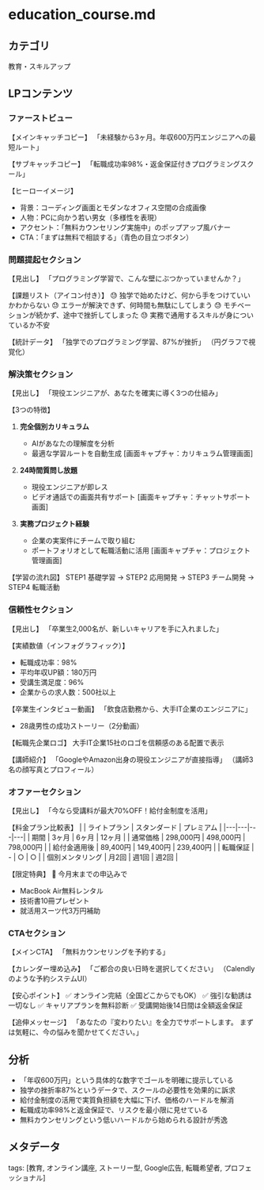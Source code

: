 # education_course.md

## カテゴリ
教育・スキルアップ

## LPコンテンツ

### ファーストビュー
【メインキャッチコピー】
「未経験から3ヶ月。年収600万円エンジニアへの最短ルート」

【サブキャッチコピー】
「転職成功率98%・返金保証付きプログラミングスクール」

【ヒーローイメージ】
- 背景：コーディング画面とモダンなオフィス空間の合成画像
- 人物：PCに向かう若い男女（多様性を表現）
- アクセント：「無料カウンセリング実施中」のポップアップ風バナー
- CTA：「まずは無料で相談する」（青色の目立つボタン）

### 問題提起セクション
【見出し】
「プログラミング学習で、こんな壁にぶつかっていませんか？」

【課題リスト（アイコン付き）】
😓 独学で始めたけど、何から手をつけていいかわからない
😓 エラーが解決できず、何時間も無駄にしてしまう
😓 モチベーションが続かず、途中で挫折してしまった
😓 実務で通用するスキルが身についているか不安

【統計データ】
「独学でのプログラミング学習、87%が挫折」
（円グラフで視覚化）

### 解決策セクション
【見出し】
「現役エンジニアが、あなたを確実に導く3つの仕組み」

【3つの特徴】
1. **完全個別カリキュラム**
   - AIがあなたの理解度を分析
   - 最適な学習ルートを自動生成
   [画面キャプチャ：カリキュラム管理画面]

2. **24時間質問し放題**
   - 現役エンジニアが即レス
   - ビデオ通話での画面共有サポート
   [画面キャプチャ：チャットサポート画面]

3. **実務プロジェクト経験**
   - 企業の実案件にチームで取り組む
   - ポートフォリオとして転職活動に活用
   [画面キャプチャ：プロジェクト管理画面]

【学習の流れ図】
STEP1 基礎学習 → STEP2 応用開発 → STEP3 チーム開発 → STEP4 転職活動

### 信頼性セクション
【見出し】
「卒業生2,000名が、新しいキャリアを手に入れました」

【実績数値（インフォグラフィック）】
- 転職成功率：98%
- 平均年収UP額：180万円
- 受講生満足度：96%
- 企業からの求人数：500社以上

【卒業生インタビュー動画】
「飲食店勤務から、大手IT企業のエンジニアに」
- 28歳男性の成功ストーリー（2分動画）

【転職先企業ロゴ】
大手IT企業15社のロゴを信頼感のある配置で表示

【講師紹介】
「GoogleやAmazon出身の現役エンジニアが直接指導」
（講師3名の顔写真とプロフィール）

### オファーセクション
【見出し】
「今なら受講料が最大70%OFF！給付金制度を活用」

【料金プラン比較表】
|  | ライトプラン | スタンダード | プレミアム |
|---|---|---|---|
| 期間 | 3ヶ月 | 6ヶ月 | 12ヶ月 |
| 通常価格 | 298,000円 | 498,000円 | 798,000円 |
| 給付金適用後 | 89,400円 | 149,400円 | 239,400円 |
| 転職保証 | - | ○ | ○ |
| 個別メンタリング | 月2回 | 週1回 | 週2回 |

【限定特典】
🎁 今月末までの申込みで
- MacBook Air無料レンタル
- 技術書10冊プレゼント
- 就活用スーツ代3万円補助

### CTAセクション
【メインCTA】
「無料カウンセリングを予約する」

【カレンダー埋め込み】
「ご都合の良い日時を選択してください」
（Calendlyのような予約システムUI）

【安心ポイント】
✅ オンライン完結（全国どこからでもOK）
✅ 強引な勧誘は一切なし
✅ キャリアプランを無料診断
✅ 受講開始後14日間は全額返金保証

【追伸メッセージ】
「あなたの『変わりたい』を全力でサポートします。
まずは気軽に、今の悩みを聞かせてください。」

## 分析
- 「年収600万円」という具体的な数字でゴールを明確に提示している
- 独学の挫折率87%というデータで、スクールの必要性を効果的に訴求
- 給付金制度の活用で実質負担額を大幅に下げ、価格のハードルを解消
- 転職成功率98%と返金保証で、リスクを最小限に見せている
- 無料カウンセリングという低いハードルから始められる設計が秀逸

## メタデータ
tags: [教育, オンライン講座, ストーリー型, Google広告, 転職希望者, プロフェッショナル]
